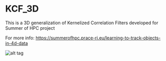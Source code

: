# KCF_3D

This is a 3D generalization of Kernelized Correlation Filters developed for Summer of HPC project

For more info: https://summerofhpc.prace-ri.eu/learning-to-track-objects-in-4d-data

![alt tag](http://i.imgur.com/FwsL5Mq.gif)
